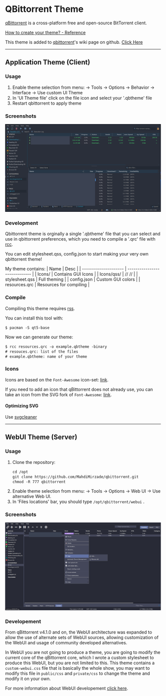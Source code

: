 # QBittorrent Theme
[qBittorrent](https://qbittorrent.org/) is a cross-platform free and open-source BitTorrent client.

[How to create your theme? - Reference](https://github.com/qbittorrent/qBittorrent/wiki/Create-custom-themes-for-qBittorrent)

This theme is added to [qbittorrent](https://github.com/qbittorrent/qBittorrent)'s wiki page on github. [Click Here](https://github.com/qbittorrent/qBittorrent/wiki/List-of-known-qBittorrent-themes)

---

## Application Theme (Client)

### Usage
1. Enable theme selection from menu:
→ Tools → Options → Behavior → Interface → Use custom UI Theme
2. In 'UI Theme file' click on the file icon and select your '.qbtheme' file
3. Restart qbittorrent to apply theme

### Screenshots
![Screenshot](./screenshot.png)

### Development
Qbittorrent theme is orginally a single '.qbtheme' file
that you can select and use in qbittorrent preferences,
which you need to compile a '.qrc' file with [rcc](https://doc.qt.io/qt-5/rcc.html).

You can edit stylesheet.qss, config.json to start
making your very own qbittorrent theme!

My theme contains:
| Name			| Desc				|
| --------------------- | ----------------------------- |
| Icons/		| Contains GUI Icons		|
| Icons/qss/		| // //				|
| stylesheet.qss	| Full theming			|
| config.json		| Custom GUI colors		|
| resources.qrc		| Resources for compiling	|

### Compile
Compiling this theme requires [rss](https://doc.qt.io/qt-5/rcc.html).

You can install this tool with:
```
$ pacman -S qt5-base
```

Now we can generate our theme:
```
$ rcc resources.qrc -o example.qbtheme -binary
# resouces.qrc: list of the files
# example.qbtheme: name of your theme
```

### Icons
Icons are based on the `Font-Awesome` icon-set: [link](http://fontawesome.io/icons/).

If you need to add an icon that qBittorrent does not already use, you can take an icon from the SVG fork of `Font-Awesome`: [link](https://github.com/encharm/Font-Awesome-SVG-PNG).

#### Optimizing SVG

Use [svgcleaner](https://github.com/RazrFalcon/svgcleaner)

---

## WebUI Theme (Server)

### Usage

1. Clone the repository:
    ```
    cd /opt
    git clone https://github.com/MahdiMirzade/qbittorrent.git
    chmod -R 777 qbittorrent
    ```
2. Enable theme selection from menu: → Tools → Options → Web UI → Use alternative Web UI.
3. In 'Files locations' bar, you should type `/opt/qbittorrent/webui` .

### Screenshots
![Screenshot WebUI](./screenshot.webui.png)

### Developement
From qBittorrent v4.1.0 and on, the WebUI architecture was expanded to allow the use of alternate sets of WebUI sources, allowing customization of the WebUI and usage of community developed alternatives.

In WebUI you are not going to produce a theme, you are going to modify the current core of the qBittorrent core, which I wrote a custom stylesheet to produce this WebUI, but you are not limited to this.
This theme contains a `custom-webui.css` file that is basically the whole show, you may want to modify this file in `public/css` and `private/css` to change the theme and modify it on your own.

For more information about WebUI developement [click here](https://github.com/qbittorrent/qBittorrent/wiki/Developing-alternate-WebUIs-(WIP)).
